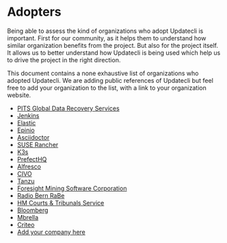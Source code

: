 # Adopters

Being able to assess the kind of organizations who adopt Updatecli is important. First for our community, as it helps them to understand how similar organization benefits from the project. But also for the project itself. It allows us to better understand how Updatecli is being used which help us to drive the project in the right direction.

This document contains a none exhaustive list of organizations who adopted Updatecli.
We are adding public references of Updatecli but feel free to add your organization to the list, with a link to your organization website.

* [PITS Global Data Recovery Services](https://www.pitsdatarecovery.net/)
* [Jenkins](https://github.com/jenkins-infra/charts/tree/master/updatecli)
* [Elastic](https://github.com/elastic/apm-pipeline-library/blob/main/.ci/bump-golang.yml)
* [Epinio](https://github.com/epinio/helm-charts/tree/main/updatecli)
* [Asciidoctor](https://github.com/asciidoctor/docker-asciidoctor/tree/main/updatecli)
* [SUSE Rancher](https://github.com/rancherlabs/updatecli-automation)
* [K3s](https://github.com/k3s-io/k3s/tree/master/updatecli)
* [PrefectHQ](https://www.prefect.io/)
* [Alfresco](https://www.alfresco.com/)
* [CIVO](http://civo.com/)
* [Tanzu](http://tanzu.io/)
* [Foresight Mining Software Corporation ](https://www.foresightmining.com/)
* [Radio Bern RaBe](https://rabe.ch/)
* [HM Courts & Tribunals Service ](https://www.gov.uk/government/organisations/hm-courts-and-tribunals-service)
* [Bloomberg](https://www.bloomberg.com)
* [Mbrella](https://www.mbrella.eu)
* [Criteo](https://www.criteo.com)
* [Add your company here](https://github.com/updatecli/updatecli/blob/main/ADOPTERS.md)
